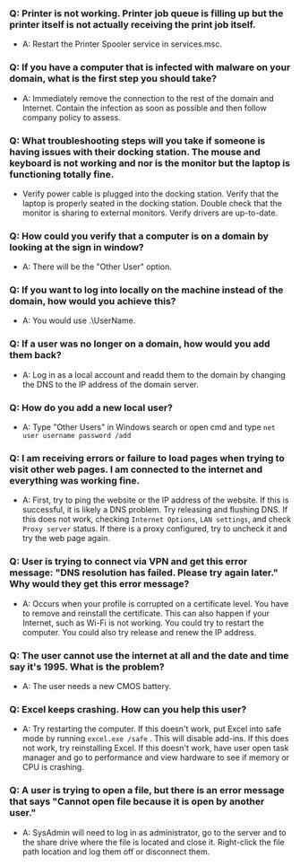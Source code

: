 ### Q: Printer is not working. Printer job queue is filling up but the printer itself is not actually receiving the print job itself. 
- A: Restart the Printer Spooler service in services.msc. 

### Q: If you have a computer that is infected with malware on your domain, what is the first step you should take?
- A: Immediately remove the connection to the rest of the domain and Internet. Contain the infection as soon as possible and then follow company policy to assess. 

### Q: What troubleshooting steps will you take if someone is having issues with their docking station. The mouse and keyboard is not working and nor is the monitor but the laptop is functioning totally fine.
- Verify power cable is plugged into the docking station. Verify that the laptop is properly seated in the docking station. Double check that the monitor is sharing to external monitors. Verify drivers are up-to-date.

### Q: How could you verify that a computer is on a domain by looking at the sign in window?
- A: There will be the "Other User" option.

### Q: If you want to log into locally on the machine instead of the domain, how would you achieve this?
- A: You would use .\\UserName. 

### Q: If a user was no longer on a domain, how would you add them back?
- A: Log in as a local account and readd them to the domain by changing the DNS to the IP address of the domain server.

### Q: How do you add a new local user?
- A: Type "Other Users" in Windows search or open cmd and type `net user username password /add`

### Q: I am receiving errors or failure to load pages when trying to visit other web pages. I am connected to the internet and everything was working fine.
- A: First, try to ping the website or the IP address of the website. If this is successful, it is likely a DNS problem. Try releasing and flushing DNS. If this does not work, checking `Internet Options`, `LAN settings`, and check `Proxy server` status. If there is a proxy configured, try to uncheck it and try the web page again.

### Q: User is trying to connect via VPN and get this error message: "DNS resolution has failed. Please try again later." Why would they get this error message?
- A: Occurs when your profile is corrupted on a certificate level. You have to remove and reinstall the certificate. This can also happen if your Internet, such as Wi-Fi is not working. You could try to restart the computer. You could also try release and renew the IP address.

### Q: The user cannot use the internet at all and the date and time say it's 1995. What is the problem?
- A: The user needs a new CMOS battery. 

### Q: Excel keeps crashing. How can you help this user?
- A: Try restarting the computer. If this doesn't work, put Excel into safe mode by running `excel.exe /safe` . This will disable add-ins. If this does not work, try reinstalling Excel. If this doesn't work, have user open task manager and go to performance and view hardware to see if memory or CPU is crashing. 

### Q: A user is trying to open a file, but there is an error message that says "Cannot open file because it is open by another user."
- A: SysAdmin will need to log in as administrator, go to the server and to the share drive where the file is located and close it. Right-click the file path location and log them off or disconnect them.

